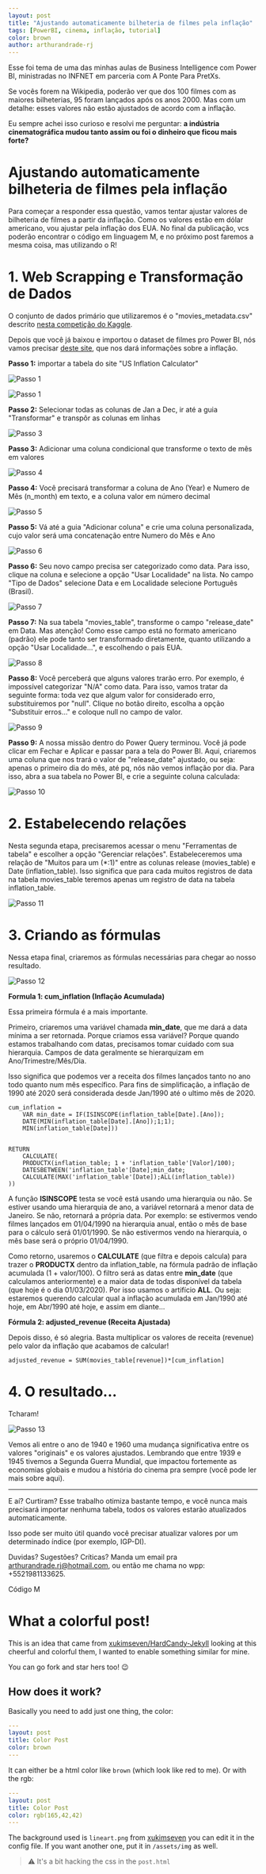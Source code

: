 ```yaml
---
layout: post
title: "Ajustando automaticamente bilheteria de filmes pela inflação"
tags: [PowerBI, cinema, inflação, tutorial]
color: brown
author: arthurandrade-rj
---
```


Esse foi tema de uma das minhas aulas de Business Intelligence com Power BI, ministradas no INFNET em parceria com A Ponte Para PretXs.

Se vocês forem na Wikipedia, poderão ver que dos 100 filmes com as maiores bilheterias, 95 foram lançados após os anos 2000. Mas com um detalhe: esses valores não estão ajustados de acordo com a inflação.

Eu sempre achei isso curioso e resolvi me perguntar: **a indústria cinematográfica mudou tanto assim ou foi o dinheiro que ficou mais forte?**

# Ajustando automaticamente bilheteria de filmes pela inflação

Para começar a responder essa questão, vamos tentar ajustar valores de bilheteria de filmes a partir da inflação. Como os valores estão em dólar americano, vou ajustar pela inflação dos EUA. No final da publicação, vcs poderão encontrar o código em linguagem M, e no próximo post faremos a mesma coisa, mas utilizando o R!

# 1. Web Scrapping e Transformação de Dados
O conjunto de dados primário que utilizaremos é o "movies_metadata.csv" descrito [nesta competição do Kaggle](https://www.kaggle.com/rounakbanik/the-movies-dataset).

Depois que você já baixou e importou o dataset de filmes pro Power BI, nós vamos precisar [deste site](https://www.usinflationcalculator.com/inflation/current-inflation-rates/), que nos dará informações sobre a inflação.

**Passo 1:** importar a tabela do site "US Inflation Calculator"


![Passo 1](https://github.com/arthurandrade-rj/Type-on-Strap/blob/master/assets/img/Imagem1.png)

![Passo 1](https://github.com/arthurandrade-rj/arthurandrade-rj.github.io/blob/master/images/Imagem2.png)

**Passo 2:** Selecionar todas as colunas de Jan a Dec, ir até a guia "Transformar" e transpôr as colunas em linhas

![Passo 3](https://github.com/arthurandrade-rj/arthurandrade-rj.github.io/blob/master/assets/Imagem3.png)

**Passo 3:** Adicionar uma coluna condicional que transforme o texto de mês em valores

![Passo 4](https://github.com/arthurandrade-rj/arthurandrade-rj.github.io/blob/master/assets/Imagem4.png)

**Passo 4:** Você precisará transformar a coluna de Ano (Year) e Numero de Mês (n_month) em texto, e a coluna valor em número decimal

![Passo 5](https://github.com/arthurandrade-rj/arthurandrade-rj.github.io/blob/master/assets/Imagem5.png)

**Passo 5:** Vá até a guia "Adicionar coluna" e crie uma coluna personalizada, cujo valor será uma concatenação entre Numero do Mês e Ano

![Passo 6](https://github.com/arthurandrade-rj/arthurandrade-rj.github.io/blob/master/assets/Imagem6.png)

**Passo 6:** Seu novo campo precisa ser categorizado como data. Para isso, clique na coluna e selecione a opção "Usar Localidade" na lista. No campo "Tipo de Dados" selecione Data e em Localidade selecione Português (Brasil).

![Passo 7](https://github.com/arthurandrade-rj/arthurandrade-rj.github.io/blob/master/assets/Imagem7.png)

**Passo 7:** Na sua tabela "movies_table", transforme o campo "release_date" em Data. Mas atenção! Como esse campo está no formato americano (padrão) ele pode tanto ser transformado diretamente, quanto utilizando a opção "Usar Localidade...", e escolhendo o país EUA.

![Passo 8](https://github.com/arthurandrade-rj/arthurandrade-rj.github.io/blob/master/assets/Imagem8.png)

**Passo 8:** Você perceberá que alguns valores trarão erro. Por exemplo, é impossível categorizar "N/A" como data. Para isso, vamos tratar da seguinte forma: toda vez que algum valor for considerado erro, substituiremos por "null". Clique no botão direito, escolha a opção "Substituir erros..." e coloque null no campo de valor.

![Passo 9](https://github.com/arthurandrade-rj/arthurandrade-rj.github.io/blob/master/assets/Imagem9.png)

**Passo 9:** A nossa missão dentro do Power Query terminou. Você já pode clicar em Fechar e Aplicar e passar para a tela do Power BI. Aqui, criaremos uma coluna que nos trará o valor de "release_date" ajustado, ou seja: apenas o primeiro dia do mês, até pq, nós não vemos inflação por dia. Para isso, abra a sua tabela no Power BI, e crie a seguinte coluna calculada:

![Passo 10](https://github.com/arthurandrade-rj/arthurandrade-rj.github.io/blob/master/assets/Imagem10.png)

# 2. Estabelecendo relações

Nesta segunda etapa, precisaremos acessar o menu "Ferramentas de tabela" e escolher a opção "Gerenciar relações". Estabeleceremos uma relação de "Muitos para um (*:1)" entre as colunas release (movies_table) e Date (inflation_table). Isso significa que para cada muitos registros de data na tabela movies_table teremos apenas um registro de data na tabela inflation_table.

![Passo 11](https://github.com/arthurandrade-rj/arthurandrade-rj.github.io/blob/master/assets/Imagem11.png)


# 3. Criando as fórmulas
Nessa etapa final, criaremos as fórmulas necessárias para chegar ao nosso resultado.

![Passo 12](https://github.com/arthurandrade-rj/arthurandrade-rj.github.io/blob/master/assets/Imagem12.png)

**Formula 1: cum_inflation (Inflação Acumulada)**

Essa primeira fórmula é a mais importante. 

Primeiro, criaremos uma variável chamada **min_date**, que me dará a data mínima a ser retornada. Porque criamos essa variável? Porque quando estamos trabalhando com datas, precisamos tomar cuidado com sua hierarquia. Campos de data geralmente se hierarquizam em Ano/Trimestre/Mês/Dia. 

Isso significa que podemos ver a receita dos filmes lançados tanto no ano todo quanto num mês específico. Para fins de simplificação, a inflação de 1990 até 2020 será considerada desde Jan/1990 até o ultimo mês de 2020.

    cum_inflation = 
        VAR min_date = IF(ISINSCOPE(inflation_table[Date].[Ano]);
        DATE(MIN(inflation_table[Date].[Ano]);1;1);
        MIN(inflation_table[Date]))
    

    RETURN
        CALCULATE(
        PRODUCTX(inflation_table; 1 + 'inflation_table'[Valor]/100);
        DATESBETWEEN('inflation_table'[Date];min_date;
        CALCULATE(MAX('inflation_table'[Date]);ALL(inflation_table))        
    ))

A função **ISINSCOPE** testa se você está usando uma hierarquia ou não. Se estiver usando uma hierarquia de ano, a variável retornará a menor data de Janeiro. Se não, retornará a própria data. Por exemplo: se estivermos vendo filmes lançados em 01/04/1990 na hierarquia anual, então o mês de base para o cálculo será 01/01/1990. Se não estivermos vendo na hierarquia, o mês base será o próprio 01/04/1990.

Como retorno, usaremos o **CALCULATE** (que filtra e depois calcula) para trazer o **PRODUCTX** dentro da inflation_table, na fórmula padrão de inflação acumulada (1 + valor/100). O filtro será as datas entre **min_date** (que calculamos anteriormente) e a maior data de todas disponível da tabela (que hoje é o dia 01/03/2020). Por isso usamos o artifício **ALL**. Ou seja: estaremos querendo calcular qual a inflação acumulada em Jan/1990 até hoje, em Abr/1990 até hoje, e assim em diante...

**Fórmula 2: adjusted_revenue (Receita Ajustada)**

Depois disso, é só alegria. Basta multiplicar os valores de receita (revenue) pelo valor da inflação que acabamos de calcular!

    adjusted_revenue = SUM(movies_table[revenue])*[cum_inflation]

# 4. O resultado...
Tcharam!

![Passo 13](https://github.com/arthurandrade-rj/arthurandrade-rj.github.io/blob/master/assets/Imagem13.png)

Vemos ali entre o ano de 1940 e 1960 uma mudança significativa entre os valores "originais" e os valores ajustados. Lembrando que entre 1939 e 1945 tivemos a Segunda Guerra Mundial, que impactou fortemente as economias globais e mudou a história do cinema pra sempre (você pode ler mais sobre aqui).

---------------------


E aí? Curtiram? Esse trabalho otimiza bastante tempo, e você nunca mais precisará importar nenhuma tabela, todos os valores estarão atualizados automaticamente.

Isso pode ser muito útil quando você precisar atualizar valores por um determinado índice (por exemplo, IGP-DI).

Duvidas? Sugestões? Críticas? Manda um email pra arthurandrade.rj@hotmail.com, ou então me chama no wpp: +5521981133625.

Código M










# What a colorful post!

This is an idea that came from [xukimseven/HardCandy-Jekyll](https://github.com/xukimseven/HardCandy-Jekyll) 
looking at this cheerful and colorful them, I wanted to enable something similar for mine.

You can go fork and star hers too! 😉

<!--more-->

## How does it work?

Basically you need to add just one thing, the color:

```yml
---
layout: post
title: Color Post
color: brown
---
```

It can either be a html color like `brown` (which look like red to me). Or with the rgb:

```yml
---
layout: post
title: Color Post
color: rgb(165,42,42)
---
```

The background used is `lineart.png` from [xukimseven](https://github.com/xukimseven) you can edit it in the config file. 
If you want another one, put it in `/assets/img` as well. 
> ⚠️ It's a bit hacking the css in the `post.html`

